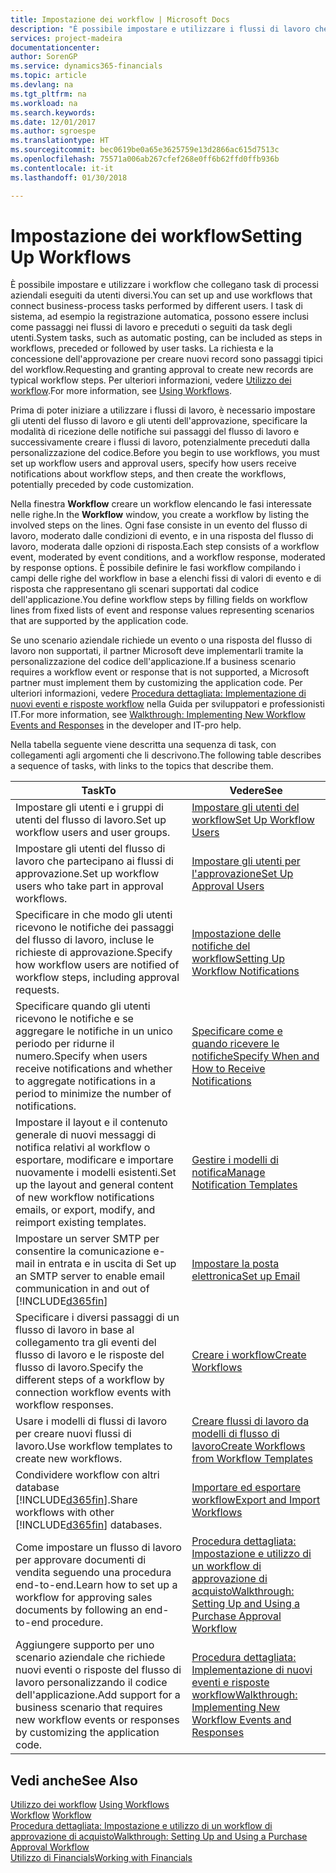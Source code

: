```yaml
---
title: Impostazione dei workflow | Microsoft Docs
description: "È possibile impostare e utilizzare i flussi di lavoro che collegano task di processi aziendali eseguiti da utenti diversi. I task di sistema, ad esempio la registrazione automatica, possono essere inclusi come passaggi nei flussi di lavoro e preceduti o seguiti da task degli utenti. La richiesta e la concessione dell'approvazione per creare nuovi record sono passaggi tipici del workflow."
services: project-madeira
documentationcenter: 
author: SorenGP
ms.service: dynamics365-financials
ms.topic: article
ms.devlang: na
ms.tgt_pltfrm: na
ms.workload: na
ms.search.keywords: 
ms.date: 12/01/2017
ms.author: sgroespe
ms.translationtype: HT
ms.sourcegitcommit: bec0619be0a65e3625759e13d2866ac615d7513c
ms.openlocfilehash: 75571a006ab267cfef268e0ff6b62ffd0ffb936b
ms.contentlocale: it-it
ms.lasthandoff: 01/30/2018

---
```

# <a name="setting-up-workflows"></a><span data-ttu-id="6e147-105">Impostazione dei workflow</span><span class="sxs-lookup"><span data-stu-id="6e147-105">Setting Up Workflows</span></span>
<span data-ttu-id="6e147-106">È possibile impostare e utilizzare i workflow che collegano task di processi aziendali eseguiti da utenti diversi.</span><span class="sxs-lookup"><span data-stu-id="6e147-106">You can set up and use workflows that connect business-process tasks performed by different users.</span></span> <span data-ttu-id="6e147-107">I task di sistema, ad esempio la registrazione automatica, possono essere inclusi come passaggi nei flussi di lavoro e preceduti o seguiti da task degli utenti.</span><span class="sxs-lookup"><span data-stu-id="6e147-107">System tasks, such as automatic posting, can be included as steps in workflows, preceded or followed by user tasks.</span></span> <span data-ttu-id="6e147-108">La richiesta e la concessione dell'approvazione per creare nuovi record sono passaggi tipici del workflow.</span><span class="sxs-lookup"><span data-stu-id="6e147-108">Requesting and granting approval to create new records are typical workflow steps.</span></span> <span data-ttu-id="6e147-109">Per ulteriori informazioni, vedere [Utilizzo dei workflow](across-use-workflows.md).</span><span class="sxs-lookup"><span data-stu-id="6e147-109">For more information, see [Using Workflows](across-use-workflows.md).</span></span>  

 <span data-ttu-id="6e147-110">Prima di poter iniziare a utilizzare i flussi di lavoro, è necessario impostare gli utenti del flusso di lavoro e gli utenti dell'approvazione, specificare la modalità di ricezione delle notifiche sui passaggi del flusso di lavoro e successivamente creare i flussi di lavoro, potenzialmente preceduti dalla personalizzazione del codice.</span><span class="sxs-lookup"><span data-stu-id="6e147-110">Before you begin to use workflows, you must set up workflow users and approval users, specify how users receive notifications about workflow steps, and then create the workflows, potentially preceded by code customization.</span></span>  

 <span data-ttu-id="6e147-111">Nella finestra **Workflow** creare un workflow elencando le fasi interessate nelle righe.</span><span class="sxs-lookup"><span data-stu-id="6e147-111">In the **Workflow** window, you create a workflow by listing the involved steps on the lines.</span></span> <span data-ttu-id="6e147-112">Ogni fase consiste in un evento del flusso di lavoro, moderato dalle condizioni di evento, e in una risposta del flusso di lavoro, moderata dalle opzioni di risposta.</span><span class="sxs-lookup"><span data-stu-id="6e147-112">Each step consists of a workflow event, moderated by event conditions, and a workflow response, moderated by response options.</span></span> <span data-ttu-id="6e147-113">È possibile definire le fasi workflow compilando i campi delle righe del workflow in base a elenchi fissi di valori di evento e di risposta che rappresentano gli scenari supportati dal codice dell'applicazione.</span><span class="sxs-lookup"><span data-stu-id="6e147-113">You define workflow steps by filling fields on workflow lines from fixed lists of event and response values representing scenarios that are supported by the application code.</span></span>  

 <span data-ttu-id="6e147-114">Se uno scenario aziendale richiede un evento o una risposta del flusso di lavoro non supportati, il partner Microsoft deve implementarli tramite la personalizzazione del codice dell'applicazione.</span><span class="sxs-lookup"><span data-stu-id="6e147-114">If a business scenario requires a workflow event or response that is not supported, a Microsoft partner must implement them by customizing the application code.</span></span> <span data-ttu-id="6e147-115">Per ulteriori informazioni, vedere [Procedura dettagliata: Implementazione di nuovi eventi e risposte workflow](/dynamics_nav/Walkthrough--Implementing-New-Workflow-Events-and-Responses) nella Guida per sviluppatori e professionisti IT.</span><span class="sxs-lookup"><span data-stu-id="6e147-115">For more information, see [Walkthrough: Implementing New Workflow Events and Responses](/dynamics_nav/Walkthrough--Implementing-New-Workflow-Events-and-Responses) in the developer and IT-pro help.</span></span>

 <span data-ttu-id="6e147-116">Nella tabella seguente viene descritta una sequenza di task, con collegamenti agli argomenti che li descrivono.</span><span class="sxs-lookup"><span data-stu-id="6e147-116">The following table describes a sequence of tasks, with links to the topics that describe them.</span></span>  

|<span data-ttu-id="6e147-117">**Task**</span><span class="sxs-lookup"><span data-stu-id="6e147-117">**To**</span></span>|<span data-ttu-id="6e147-118">**Vedere**</span><span class="sxs-lookup"><span data-stu-id="6e147-118">**See**</span></span>|  
|------------|-------------|  
|<span data-ttu-id="6e147-119">Impostare gli utenti e i gruppi di utenti del flusso di lavoro.</span><span class="sxs-lookup"><span data-stu-id="6e147-119">Set up workflow users and user groups.</span></span>|[<span data-ttu-id="6e147-120">Impostare gli utenti del workflow</span><span class="sxs-lookup"><span data-stu-id="6e147-120">Set Up Workflow Users</span></span>](across-how-to-set-up-workflow-users.md)|  
|<span data-ttu-id="6e147-121">Impostare gli utenti del flusso di lavoro che partecipano ai flussi di approvazione.</span><span class="sxs-lookup"><span data-stu-id="6e147-121">Set up workflow users who take part in approval workflows.</span></span>|[<span data-ttu-id="6e147-122">Impostare gli utenti per l'approvazione</span><span class="sxs-lookup"><span data-stu-id="6e147-122">Set Up Approval Users</span></span>](across-how-to-set-up-approval-users.md)|  
|<span data-ttu-id="6e147-123">Specificare in che modo gli utenti ricevono le notifiche dei passaggi del flusso di lavoro, incluse le richieste di approvazione.</span><span class="sxs-lookup"><span data-stu-id="6e147-123">Specify how workflow users are notified of workflow steps, including approval requests.</span></span>|[<span data-ttu-id="6e147-124">Impostazione delle notifiche del workflow</span><span class="sxs-lookup"><span data-stu-id="6e147-124">Setting Up Workflow Notifications</span></span>](across-setting-up-workflow-notifications.md)|  
|<span data-ttu-id="6e147-125">Specificare quando gli utenti ricevono le notifiche e se aggregare le notifiche in un unico periodo per ridurne il numero.</span><span class="sxs-lookup"><span data-stu-id="6e147-125">Specify when users receive notifications and whether to aggregate notifications in a period to minimize the number of notifications.</span></span>|[<span data-ttu-id="6e147-126">Specificare come e quando ricevere le notifiche</span><span class="sxs-lookup"><span data-stu-id="6e147-126">Specify When and How to Receive Notifications</span></span>](across-how-to-specify-when-and-how-to-receive-notifications.md)|  
|<span data-ttu-id="6e147-127">Impostare il layout e il contenuto generale di nuovi messaggi di notifica relativi al workflow o esportare, modificare e importare nuovamente i modelli esistenti.</span><span class="sxs-lookup"><span data-stu-id="6e147-127">Set up the layout and general content of new workflow notifications emails, or export, modify, and reimport existing templates.</span></span>|[<span data-ttu-id="6e147-128">Gestire i modelli di notifica</span><span class="sxs-lookup"><span data-stu-id="6e147-128">Manage Notification Templates</span></span>](across-how-to-manage-notification-templates.md)|  
|<span data-ttu-id="6e147-129">Impostare un server SMTP per consentire la comunicazione e-mail in entrata e in uscita di </span><span class="sxs-lookup"><span data-stu-id="6e147-129">Set up an SMTP server to enable email communication in and out of</span></span> [!INCLUDE[d365fin](includes/d365fin_md.md)]|[<span data-ttu-id="6e147-130">Impostare la posta elettronica</span><span class="sxs-lookup"><span data-stu-id="6e147-130">Set up Email</span></span>](madeira-how-setup-email.md)|
|<span data-ttu-id="6e147-131">Specificare i diversi passaggi di un flusso di lavoro in base al collegamento tra gli eventi del flusso di lavoro e le risposte del flusso di lavoro.</span><span class="sxs-lookup"><span data-stu-id="6e147-131">Specify the different steps of a workflow by connection workflow events with workflow responses.</span></span>|[<span data-ttu-id="6e147-132">Creare i workflow</span><span class="sxs-lookup"><span data-stu-id="6e147-132">Create Workflows</span></span>](across-how-to-create-workflows.md)|  
|<span data-ttu-id="6e147-133">Usare i modelli di flussi di lavoro per creare nuovi flussi di lavoro.</span><span class="sxs-lookup"><span data-stu-id="6e147-133">Use workflow templates to create new workflows.</span></span>|[<span data-ttu-id="6e147-134">Creare flussi di lavoro da modelli di flusso di lavoro</span><span class="sxs-lookup"><span data-stu-id="6e147-134">Create Workflows from Workflow Templates</span></span>](across-how-to-create-workflows-from-workflow-templates.md)|  
|<span data-ttu-id="6e147-135">Condividere workflow con altri database [!INCLUDE[d365fin](includes/d365fin_md.md)].</span><span class="sxs-lookup"><span data-stu-id="6e147-135">Share workflows with other [!INCLUDE[d365fin](includes/d365fin_md.md)] databases.</span></span>|[<span data-ttu-id="6e147-136">Importare ed esportare workflow</span><span class="sxs-lookup"><span data-stu-id="6e147-136">Export and Import Workflows</span></span>](across-how-to-export-and-import-workflows.md)|  
|<span data-ttu-id="6e147-137">Come impostare un flusso di lavoro per approvare documenti di vendita seguendo una procedura end-to-end.</span><span class="sxs-lookup"><span data-stu-id="6e147-137">Learn how to set up a workflow for approving sales documents by following an end-to-end procedure.</span></span>|[<span data-ttu-id="6e147-138">Procedura dettagliata: Impostazione e utilizzo di un workflow di approvazione di acquisto</span><span class="sxs-lookup"><span data-stu-id="6e147-138">Walkthrough: Setting Up and Using a Purchase Approval Workflow</span></span>](walkthrough-setting-up-and-using-a-purchase-approval-workflow.md)|  
|<span data-ttu-id="6e147-139">Aggiungere supporto per uno scenario aziendale che richiede nuovi eventi o risposte del flusso di lavoro personalizzando il codice dell'applicazione.</span><span class="sxs-lookup"><span data-stu-id="6e147-139">Add support for a business scenario that requires new workflow events or responses by customizing the application code.</span></span>|[<span data-ttu-id="6e147-140">Procedura dettagliata: Implementazione di nuovi eventi e risposte workflow</span><span class="sxs-lookup"><span data-stu-id="6e147-140">Walkthrough: Implementing New Workflow Events and Responses</span></span>](/dynamics_nav/Walkthrough--Implementing-New-Workflow-Events-and-Responses)|  

## <a name="see-also"></a><span data-ttu-id="6e147-141">Vedi anche</span><span class="sxs-lookup"><span data-stu-id="6e147-141">See Also</span></span>  
 <span data-ttu-id="6e147-142">[Utilizzo dei workflow](across-use-workflows.md) </span><span class="sxs-lookup"><span data-stu-id="6e147-142">[Using Workflows](across-use-workflows.md) </span></span>  
 <span data-ttu-id="6e147-143">[Workflow](across-workflow.md) </span><span class="sxs-lookup"><span data-stu-id="6e147-143">[Workflow](across-workflow.md) </span></span>  
 [<span data-ttu-id="6e147-144">Procedura dettagliata: Impostazione e utilizzo di un workflow di approvazione di acquisto</span><span class="sxs-lookup"><span data-stu-id="6e147-144">Walkthrough: Setting Up and Using a Purchase Approval Workflow</span></span>](walkthrough-setting-up-and-using-a-purchase-approval-workflow.md)  
 [<span data-ttu-id="6e147-145">Utilizzo di Financials</span><span class="sxs-lookup"><span data-stu-id="6e147-145">Working with Financials</span></span>](ui-work-product.md)

